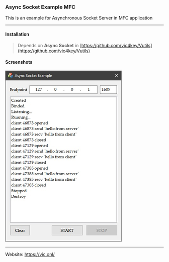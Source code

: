 ### Async Socket Example MFC ###

This is an example for Asynchronous Socket Server in MFC application

---

#### Installation ####

> Depends on **Async Socket** in [https://github.com/vic4key/Vutils](https://github.com/vic4key/Vutils)

#### Screenshots ####
![](bin/Demo.JPG)

---

Website: https://vic.onl/